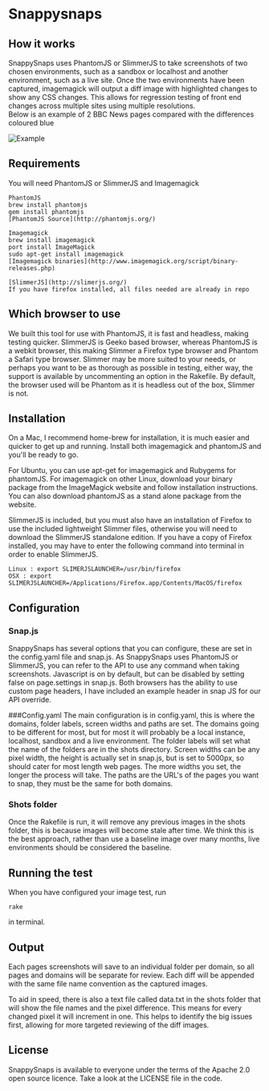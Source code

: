 # Snappysnaps

## How it works
SnappySnaps uses PhantomJS or SlimmerJS to take screenshots of two chosen environments, such as a sandbox or localhost and another environment, such as a live site.  Once the two environments have been captured, imagemagick will output a diff image with highlighted changes to show any CSS changes.  This allows for regression testing of front end changes across multiple sites using multiple resolutions.  
Below is an example of 2 BBC News pages compared with the differences coloured blue

![Example](https://github.com/BBC-News/snappysnaps/raw/master/320_diff.png)

## Requirements
You will need PhantomJS or SlimmerJS and Imagemagick
<pre><code>PhantomJS
brew install phantomjs
gem install phantomjs
[PhantomJS Source](http://phantomjs.org/)
</pre></code>

<pre><code>Imagemagick
brew install imagemagick
port install ImageMagick
sudo apt-get install imagemagick
[Imagemagick binaries](http://www.imagemagick.org/script/binary-releases.php)
</pre></code>

<pre><code>[SlimmerJS](http://slimerjs.org/)
If you have firefox installed, all files needed are already in repo
</pre></code>

## Which browser to use
We built this tool for use with PhantomJS, it is fast and headless, making testing quicker.  SlimmerJS is Geeko based browser, whereas PhantomJS is a webkit browser, this making Slimmer a Firefox type browser and Phantom a Safari type browser.  Slimmer may be more suited to your needs, or perhaps you want to be as thorough as possible in testing, either way, the support is available by uncommenting an option in the Rakefile.  By default, the browser used will be Phantom as it is headless out of the box, Slimmer is not.  

## Installation
On a Mac, I recommend home-brew for installation, it is much easier and quicker to get up and running.  Install both imagemagick and phantomJS and you'll be ready to go.  

For Ubuntu, you can use apt-get for imagemagick and Rubygems for phantomJS. For imagemagick on other Linux, download your binary package from the ImageMagick website and follow installation instructions.  You can also download phantomJS as a stand alone package from the website.

SlimmerJS is included, but you must also have an installation of Firefox to use the included lightweight Slimmer files, otherwise you will need to download the SlimmerJS standalone edition.  If you have a copy of Firefox installed, you may have to enter the following command into terminal in order to enable SlimmerJS.

<pre><code>Linux : export SLIMERJSLAUNCHER=/usr/bin/firefox
OSX : export SLIMERJSLAUNCHER=/Applications/Firefox.app/Contents/MacOS/firefox</pre></code>


## Configuration

### Snap.js
SnappySnaps has several options that you can configure, these are set in the config.yaml file and snap.js.  As SnappySnaps uses PhantomJS or SlimmerJS, you can refer to the API to use any command when taking screenshots.  Javascript is on by default, but can be disabled by setting false on page.settings in snap.js.  Both browsers has the ability to use custom page headers, I have included an example header in snap JS for our API override.

###Config.yaml
The main configuration is in config.yaml, this is where the domains, folder labels, screen widths and paths are set.  The domains going to be different for most, but for most it will probably be a local instance, localhost, sandbox and a live environment.  The folder labels will set what the name of the folders are in the shots directory.  Screen widths can be any pixel width, the height is actually set in snap.js, but is set to 5000px, so should cater for most length web pages.  The more widths you set, the longer the process will take.  The paths are the URL's of the pages you want to snap, they must be the same for both domains.

### Shots folder
Once the Rakefile is run, it will remove any previous images in the shots folder, this is because images will become stale after time.  We think this is the best approach, rather than use a baseline image over many months, live environments should be considered the baseline.

## Running the test
When you have configured your image test, run <pre><code>rake</pre></code> in terminal.

## Output
Each pages screenshots will save to an individual folder per domain, so all pages and domains will be separate for review.  Each diff will be appended with the same file name convention as the captured images.  

To aid in speed, there is also a text file called data.txt in the shots folder that will show the file names and the pixel difference.  This means for every changed pixel it will increment in one.  This helps to identify the big issues first, allowing for more targeted reviewing of the diff images.

## License
SnappySnaps is available to everyone under the terms of the Apache 2.0 open source licence. Take a look at the LICENSE file in the code.
